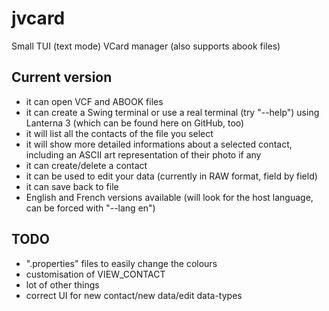 # jvcard
Small TUI (text mode) VCard manager (also supports abook files)

## Current version

- it can open VCF and ABOOK files
- it can create a Swing terminal or use a real terminal (try "--help") using Lanterna 3 (which can be found here on GitHub, too)
- it will list all the contacts of the file you select
- it will show more detailed informations about a selected contact, including an ASCII art representation of their photo if any
- it can create/delete a contact
- it can be used to edit your data (currently in RAW format, field by field)
- it can save back to file
- English and French versions available (will look for the host language, can be forced with "--lang en")

## TODO

- ".properties" files to easily change the colours
- customisation of VIEW_CONTACT
- lot of other things
- correct UI for new contact/new data/edit data-types
